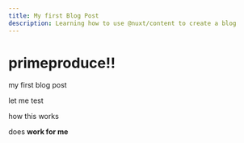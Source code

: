 ```yaml
---
title: My first Blog Post
description: Learning how to use @nuxt/content to create a blog
---
```



# primeproduce!!

my first blog post

let me test

how this works

does <b> work for me </b>



